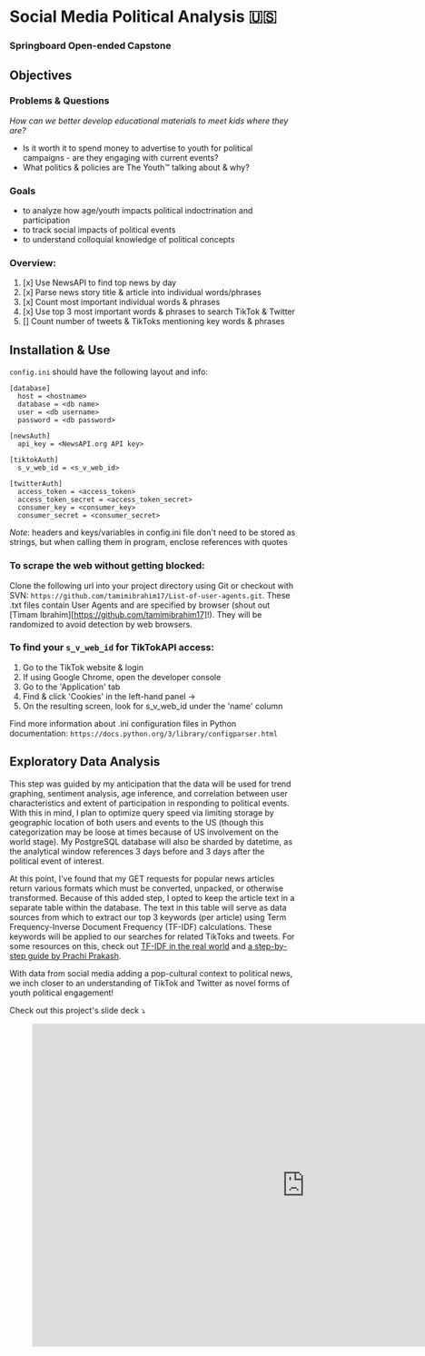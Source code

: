 # Social Media Political Analysis 🇺🇸
### Springboard Open-ended Capstone

## Objectives
### Problems & Questions
_How can we better develop educational materials to meet kids where they are?_
* Is it worth it to spend money to advertise to youth for political campaigns - are they engaging with current events?
* What politics & policies are The Youth™ talking about & why?

### Goals
* to analyze how age/youth impacts political indoctrination and participation
* to track social impacts of political events
* to understand colloquial knowledge of political concepts

### Overview:
1. [x] Use NewsAPI to find top news by day
2. [x] Parse news story title & article into individual words/phrases
3. [x] Count most important individual words & phrases
4. [x]  Use top 3 most important words & phrases to search TikTok & Twitter
5. []  Count number of tweets & TikToks mentioning key words & phrases

## Installation & Use
`config.ini` should have the following layout and info:

  ```
  [database]
    host = <hostname>
    database = <db name>
    user = <db username>
    password = <db password>
  
  [newsAuth]
    api_key = <NewsAPI.org API key>

  [tiktokAuth]
    s_v_web_id = <s_v_web_id>

  [twitterAuth]
    access_token = <access_token>
    access_token_secret = <access_token_secret>
    consumer_key = <consumer_key>
    consumer_secret = <consumer_secret>
  ```
  *Note*: headers and keys/variables in config.ini file don't need to be stored as strings, but when calling them in program, enclose references with quotes

### To scrape the web without getting blocked:
Clone the following url into your project directory using Git or checkout with SVN: `https://github.com/tamimibrahim17/List-of-user-agents.git`. These .txt files contain User Agents and are specified by browser (shout out [Timam Ibrahim][https://github.com/tamimibrahim17]!). They will be randomized to avoid detection by web browsers.

### To find your `s_v_web_id` for TikTokAPI access:
1. Go to the TikTok website & login
2. If using Google Chrome, open the developer console 
3. Go to the 'Application' tab 
4. Find & click 'Cookies' in the left-hand panel → 
5. On the resulting screen, look for s_v_web_id under the 'name' column

Find more information about .ini configuration files in Python documentation: `https://docs.python.org/3/library/configparser.html`

## Exploratory Data Analysis

This step was guided by my anticipation that the data will be used for trend graphing, sentiment analysis, age inference, and correlation between user characteristics and extent of participation in responding to political events. With this in mind, I plan to optimize query speed via limiting storage by geographic location of both users and events to the US (though this categorization may be loose at times because of US involvement on the world stage). My PostgreSQL database will also be sharded by datetime, as the analytical window references 3 days before and 3 days after the political event of interest.

At this point, I've found that my GET requests for popular news articles return various formats which must be converted, unpacked, or otherwise transformed. Because of this added step, I opted to keep the article text in a separate table within the database. The text in this table will serve as data sources from which to extract our top 3 keywords (per article) using Term Frequency-Inverse Document Frequency (TF-IDF) calculations. These keywords will be applied to our searches for related TikToks and tweets. For some resources on this, check out
[TF-IDF in the real world](https://towardsdatascience.com/tf-idf-for-document-ranking-from-scratch-in-python-on-real-world-dataset-796d339a4089) and [a step-by-step guide by Prachi Prakash](https://www.analyticsvidhya.com/blog/2020/11/words-that-matter-a-simple-guide-to-keyword-extraction-in-python/).

With data from social media adding a pop-cultural context to political news, we inch closer to an understanding of TikTok and Twitter as novel forms of youth political engagement!

Check out this project's slide deck ⤵

<figure class="video_container">
<iframe src="https://docs.google.com/presentation/d/e/2PACX-1vSsP1VttwV73M6ntQdD9uTq4L3XKvfBuHuB8uRGJ2zP0xMoKXAS_WsshHI869rf6AYDT18fpNWGfN8Z/embed?start=false&loop=false&delayms=10000" frameborder="0" width="960" height="569" allowfullscreen="true" mozallowfullscreen="true" webkitallowfullscreen="true"></iframe>
</figure>


